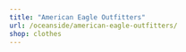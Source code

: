 ```yaml
---
title: "American Eagle Outfitters"
url: /oceanside/american-eagle-outfitters/
shop: clothes
---
```

